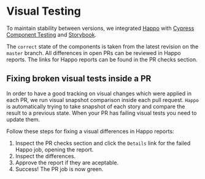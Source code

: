 # Visual Testing

To maintain stability between versions, we integrated [Happo](https://happo.io) with [Cypress Component Testing](https://docs.happo.io/docs/cypress) and [Storybook](https://docs.happo.io/docs/storybook).

The `correct` state of the components is taken from the latest revision on the `master` branch.
All differences in open PRs can be reviewed in Happo reports.
The links for Happo reports can be found in the PR checks section.

## Fixing broken visual tests inside a PR

In order to have a good tracking on visual changes which were applied in each PR, we run visual snapshot comparison inside each pull request. `Happo` is automatically trying to take snapshot of each story and compare the result to a previous state. When your PR has failing visual tests you need to update them.

Follow these steps for fixing a visual differences in Happo reports:
1. Inspect the PR checks section and click the `Details` link for the failed Happo job, opening the report.
2. Inspect the differences.
3. Approve the report if they are aceptable.
4. Success! The PR job is now green.
